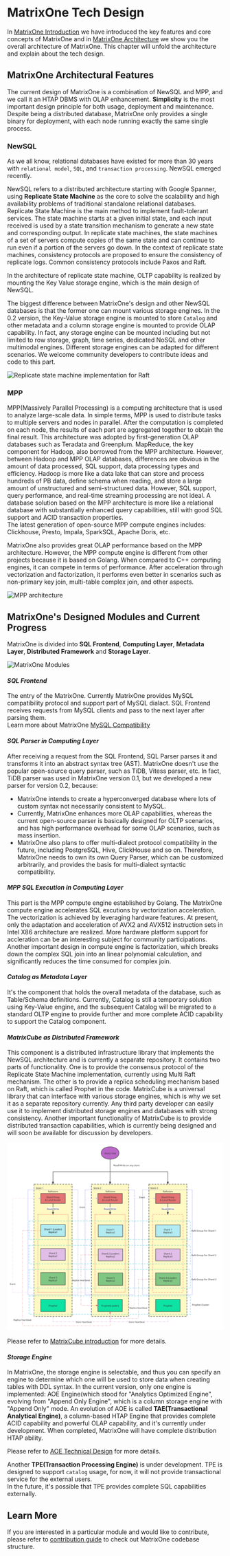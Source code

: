 # **MatrixOne Tech Design**

In [MatrixOne Introduction](../matrixone-introduction.md) we have introduced the key features and core concepts of MatrixOne and in [MatrixOne Architecture](../matrixone-architecture.md) we show you the overall architecture of MatrixOne. 
This chapter will unfold the architecture and explain about the tech design. 

## **MatrixOne Architectural Features**

The current design of MatrixOne is a combination of NewSQL and MPP, and we call it an HTAP DBMS with OLAP enhancement. **Simplicity** is the most important design principle for both usage, deployment and maintenance. Despite being a distributed database, MatrixOne only provides a single binary for deployment, with each node running exactly the same single process.  

### **NewSQL**

As we all know, relational databases have existed for more than 30 years with `relational model`, `SQL`, and `transaction processing`. NewSQL emerged recently.   

NewSQL refers to a distributed architecture starting with Google Spanner, using **Replicate State Machine** as the core to solve the scalability and high availability problems of traditional standalone relational databases.
Replicate State Machine is the main method to implement fault-tolerant services. The state machine starts at a given initial state, and each input received is used by a state transition mechanism to generate a new state and corresponding output. In replicate state machines, the state machines of a set of servers compute copies of the same state and can continue to run even if a portion of the servers go down. In the context of replicate state machines, consistency protocols are proposed to ensure the consistency of replicate logs. Common consistency protocols include Paxos and Raft.  

In the architecture of replicate state machine, OLTP capability is realized by mounting the Key Value storage engine, which is the main design of NewSQL.  

The biggest difference between MatrixOne's design and other NewSQL databases is that the former one can mount various storage engines. In the 0.2 version, the Key-Value storage engine is mounted to store `Catalog` and other metadata and a column storage engine is mounted to provide OLAP capability. In fact, any storage engine can be mounted including but not limited to row storage, graph, time series, dedicated NoSQL and other multimodal engines. Different storage engines can be adapted for different scenarios. We welcome community developers to contribute ideas and code to this part. 

![Replicate state machine implementation for Raft](https://github.com/matrixorigin/artwork/blob/main/docs/overview/consensus-modules.png?raw=true)

### **MPP**

MPP(Massively Parallel Processing) is a computing architecture that is used to analyze large-scale data. In simple terms, MPP is used to distribute tasks to multiple servers and nodes in parallel. After the computation is completed on each node, the results of each part are aggregated together to obtain the final result. This architecture was adopted by first-generation OLAP databases such as Teradata and Greenplum. MapReduce, the key component for Hadoop, also borrowed from the MPP architecture. However, between Hadoop and MPP OLAP databases, differences are obvious in the amount of data processed, SQL support, data processing types and efficiency. Hadoop is more like a data lake that can store and process hundreds of PB data, define schema when reading, and store a large amount of unstructured and semi-structured data. However, SQL support, query performance, and real-time streaming processing are not ideal. A database solution based on the MPP architecture is more like a relational database with substantially enhanced query capabilities, still with good SQL support and ACID transaction properties.  
The latest generation of open-source MPP compute engines includes: Clickhouse, Presto, Impala, SparkSQL, Apache Doris, etc.  

MatrixOne also provides great OLAP performance based on the MPP architecture. However, the MPP compute engine is different from other projects because it is based on Golang. When compared to C++ computing engines, it can compete in terms of performance. After acceleration through vectorization and factorization, it performs even better in scenarios such as non-primary key join, multi-table complex join, and other aspects. 

![MPP architecture](https://github.com/matrixorigin/artwork/blob/main/docs/overview/mpp_architecture.png?raw=true)

## **MatrixOne's Designed Modules and Current Progress**

MatrixOne is divided into **SQL Frontend**, **Computing Layer**, **Metadata Layer**, **Distributed Framework** and **Storage Layer**.  

![MatrixOne Modules](https://github.com/matrixorigin/artwork/blob/main/docs/overview/matrixone-modules.png?raw=true)

#### *SQL Frontend*

The entry of the MatrixOne. Currently MatrixOne provides MySQL compatibility protocol and support part of MySQL dialact. SQL Frontend receives requests from MySQL clients and pass to the next layer after parsing them.  
Learn more about MatrixOne [MySQL Compatibility](../mysql-compatibility.md)

#### *SQL Parser in Computing Layer*

After receiving a request from the SQL Frontend, SQL Parser parses it and transforms it into an abstract syntax tree (AST). MatrixOne doesn't use the popular open-source query parser, such as TiDB, Vitess parser, etc. In fact, TiDB parser was used in MatrixOne version 0.1, but we developed a new parser for version 0.2, because:

* MatrixOne intends to create a hyperconverged database where lots of custom syntax not necessarily consistent to MySQL. 
* Currently, MatrixOne enhances more OLAP capabilities, whereas the current open-source parser is basically designed for OLTP scenarios, and has high performance overhead for some OLAP scenarios, such as mass insertion.  
* MatrixOne also plans to offer multi-dialect protocol compatibility in the future, including PostgreSQL, Hive, ClickHouse and so on. Therefore, MatrixOne needs to own its own Query Parser, which can be customized arbitrarily, and provides the basis for multi-dialect syntactic compatibility.

#### *MPP SQL Execution in Computing Layer*

This part is the MPP compute engine established by Golang. The MatrixOne compute engine accelerates SQL excutions by vectorization acceleration. The vectorization is achieved by leveraging hardware features. At present, only the adaptation and acceleration of AVX2 and AVX512 instruction sets in Intel X86 architecture are realized. More hardware platform support for accleration can be an interesting subject for community participations.
Another important design in compute engine is factorization, which breaks down the complex SQL join into an linear polynomial calculation, and significantly reduces the time consumed for complex join.  

#### *Catalog as Metadata Layer*

It's the component that holds the overall metadata of the database, such as Table/Schema definitions. Currently, Catalog is still a temporary solution using Key-Value engine, and the subsequent Catalog will be migrated to a standard OLTP engine to provide further and more complete ACID capability to support the Catalog component.  
 
#### *MatrixCube as Distributed Framework*

This component is a distributed infrastructure library that implements the NewSQL architecture and is currently a separate repository. It contains two parts of functionality. One is to provide the consensus protocol of the Replicate State Machine implementation, currently using Multi Raft mechanism. The other is to provide a replica scheduling mechanism based on Raft, which is called Prophet in the code. MatrixCube is a universal library that can interface with various storage engines, which is why we set it as a separate repository currently. Any third party developer can easily use it to implement distributed storage engines and databases with strong consistency. Another important functionality of MatrixCube is to provide distributed transaction capabilities, which is currently being designed and will soon be available for discussion by developers.  
  
![MatrixCube architecture](https://github.com/matrixorigin/artwork/blob/main/docs/overview/matrixcube-architecture.svg?raw=true)

Please refer to [MatrixCube introduction](../matrixcube/matrixcube-introduction.md) for more details. 

#### *Storage Engine*

In MatrixOne, the storage engine is selectable, and thus you can specify an engine to determine which one will be used to store data when creating tables with DDL syntax. 
In the current version, only one engine is implemented: AOE Engine(which stood for "Analytics Optimized Engine", evolving from "Append Only Engine", which is a column storage engine with "Append Only" mode.
An evolution of AOE is called **TAE(Transactional Analytical Engine)**, a column-based HTAP Engine that provides complete ACID capability and powerful OLAP capability, and it's currently under development. When completed, MatrixOne will have complete distribution HTAP ability.  

Please refer to [AOE Technical Design](https://github.com/matrixorigin/matrixone/blob/main/docs/rfcs/20211210_aoe_overall_design.md) for more details. 

Another **TPE(Transaction Processing Engine)** is under development. TPE is designed to support `catalog` usage, for now, it will not provide transactional service for the external users.  
In the future, it's possible that TPE provides complete SQL capabilities externally. 

## **Learn More**

If you are interested in a particular module and would like to contribute, please refer to [contribution guide](../../Contribution-Guide/How-to-Contribute/preparation.md) to check out MatrixOne codebase structure. 

